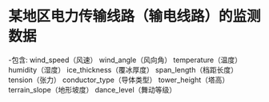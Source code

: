 # 某地区电力传输线路（输电线路）的监测数据
-包含:
      wind_speed（风速）
      wind_angle（风向角）
      temperature（温度）
      humidity（湿度）
      ice_thickness（覆冰厚度）
      span_length（档距长度）
      tension（张力）
      conductor_type（导体类型）
      tower_height（塔高）
      terrain_slope（地形坡度）
      dance_level（舞动等级）
